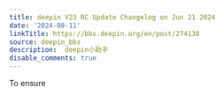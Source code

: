 ```yaml
---
title: deepin V23 RC Update Changelog on Jun 21 2024
date: '2024-08-11'
linkTitle: https://bbs.deepin.org/en/post/274138
source: deepin_bbs
description:  deepin小助手 
disable_comments: true
---
```

To ensure 
